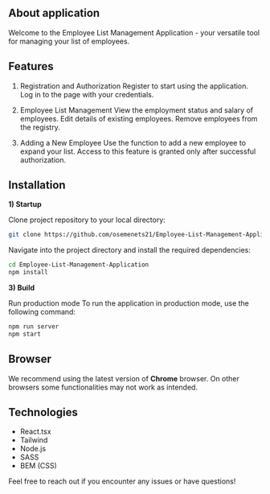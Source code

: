 ## About application

Welcome to the Employee List Management Application - your versatile tool for managing your list of employees.

## Features

1. Registration and Authorization
Register to start using the application.
Log in to the page with your credentials.

2. Employee List Management
View the employment status and salary of employees.
Edit details of existing employees.
Remove employees from the registry.

3. Adding a New Employee
Use the function to add a new employee to expand your list.
Access to this feature is granted only after successful authorization.

## Installation

**1) Startup**

Clone project repository to your local directory:

```bash
git clone https://github.com/osemenets21/Employee-List-Management-Application.git
```

Navigate into the project directory and install the required dependencies:

```bash
cd Employee-List-Management-Application
npm install
```

**3) Build**


Run production mode
To run the application in production mode, use the following command:

```bash
npm run server
npm start

```

## Browser

We recommend using the latest version of **Chrome** browser.
On other browsers some functionalities may not work as intended.


## Technologies

- React.tsx
- Tailwind
- Node.js
- SASS
- BEM (CSS)

Feel free to reach out if you encounter any issues or have questions!

